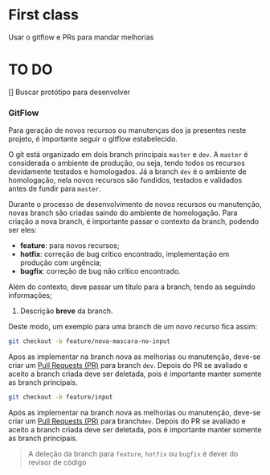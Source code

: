 # First class

Usar o gitflow e PRs para mandar melhorias

# TO DO

[] Buscar protótipo para desenvolver


### GitFlow

Para geração de novos recursos ou manutenças dos ja presentes neste projeto, é importante seguir o gitflow estabelecido.

O git está organizado em dois branch principais `master` e `dev`. A `master` é considerada o ambiente de produção,
ou seja, tendo todos os recursos devidamente testados e homologados. Já a branch `dev` é o ambiente de homologação,
nela novos recursos são fundidos, testados e validados antes de fundir para `master`.

Durante o processo de desenvolvimento de novos recursos ou manutenção, novas branch são criadas saindo do ambiente de
homologação. Para criação a nova branch, é importante passar o contexto da branch, podendo ser eles:

- **feature**: para novos recursos;
- **hotfix**: correção de bug crítico encontrado, implementação em produção com urgência;
- **bugfix**: correção de bug não crítico encontrado.

Além do contexto, deve passar um título para a branch, tendo as seguindo informações;

1. Descrição **breve** da branch.

Deste modo, um exemplo para uma branch de um novo recurso fica assim:

```bash
git checkout -b feature/nova-mascara-no-input
```

Apos as implementar na branch nova as melhorias ou manutenção, deve-se criar
um [Pull Requests (PR)](https://github.com/Plataforma-TED10523/plataforma-components/pulls)
para branch `dev`. Depois do PR se avaliado e aceito a branch criada deve ser deletada,
pois é importante manter somente as branch principais.

```bash
git checkout -b feature/input
```

Após as implementar na branch nova as melhorias ou manutenção, deve-se criar
um [Pull Requests (PR)](https://github.com/matheus-mf/first-class/pulls) para branch`dev`. Depois do PR
se avaliado e aceito a branch criada deve ser deletada, pois é importante manter somente as branch principais.

> A deleção da branch para `feature`, `hotfix` ou `bugfix` é dever do revisor de código